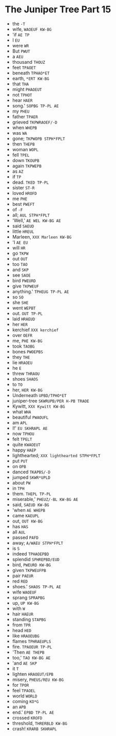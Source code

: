 # The Juniper Tree Part 15

* the `-T`
* wife, `WAOEUF KW-BG`
* 'if `AE TP`
* I `EU`
* were `WR`
* But `PWUT`
* a `AEU`
* thousand `THOUZ`
* feet `TPAOET`
* beneath `TPHAO*ET`
* earth, `*ERT KW-BG`
* that `THA`
* might `PHAOEUT`
* not `TPHOT`
* hear `HAER`
* song.' `SOPBG TP-PL AE`
* my `PHEU`
* father `TPAER`
* grieved `TKPWRAOEF/-D`
* when `WHEPB`
* was `WA`
* gone; `TKPWOPB STPH*FPLT`
* then `THEPB`
* woman `WOPL`
* fell `TPEL`
* down `TKOUPB`
* again `TKPWEPB`
* as `AZ`
* if `TP`
* dead. `TKED TP-PL`
* sister `ST-R`
* loved `HROFD`
* me `PHE`
* best `PWEFT`
* of `-F`
* all; `AUL STPH*FPLT`
* 'Well,' `AE WEL KW-BG AE`
* said `SAEUD`
* little `HREUL`
* Marleen, `XXX Marleen KW-BG`
* 'I `AE EU`
* will `HR`
* go `TKPW`
* out `OUT`
* too `TAO`
* and `SKP`
* see `SAOE`
* bird `PWEURD`
* give `TKPWEUF`
* anything.' `TPHEUG TP-PL AE`
* so `SO`
* she `SHE`
* went `WEPBT`
* out. `OUT TP-PL`
* laid `HRAEUD`
* her `HER`
* kerchief `XXX kerchief`
* over `OEFR`
* me, `PHE KW-BG`
* took `TAOBG`
* bones `PWOEPBS`
* they `THE`
* lie `HRAOEU`
* he `E`
* threw `THRAOU`
* shoes `SHAOS`
* to `TO`
* her, `HER KW-BG`
* Underneath `UPBD/TPHO*ET`
* juniper-tree `SKWRUPB/PER H-PB TRAOE`
* Kywitt, `XXX Kywitt KW-BG`
* what `WHA`
* beautiful `PWAOUFL`
* am `APL`
* I!' `EU SKHRAPL AE`
* now `TPHOU`
* felt `TPELT`
* quite `KWAOEUT`
* happy `HAEP`
* lighthearted; `XXX lighthearted STPH*FPLT`
* put `PUT`
* on `OPB`
* danced `TKAPBS/-D`
* jumped `SKWR*UPLD`
* about `PW`
* in `TPH`
* them. `THEPL TP-PL`
* miserable,' `PHEUZ/-BL KW-BG AE`
* said, `SAEUD KW-BG`
* 'when `AE WHEPB`
* came `KAEUPL`
* out, `OUT KW-BG`
* has `HAS`
* all `AUL`
* passed `PAFD`
* away; `A/WAEU STPH*FPLT`
* is `S`
* indeed `TPHAOEPBD`
* splendid `SPHREPBD/EUD`
* bird, `PWEURD KW-BG`
* given `TKPWEUFPB`
* pair `PAEUR`
* red `RED`
* shoes.' `SHAOS TP-PL AE`
* wife `WAOEUF`
* sprang `SPRAPBG`
* up, `UP KW-BG`
* with `W`
* hair `HAEUR`
* standing `STAPBG`
* from `TPR`
* head `HED`
* like `HRAOEUBG`
* flames `TPHRAEUPLS`
* fire. `TPAOEUR TP-PL`
* 'Then `AE THEPB`
* too,' `TAO KW-BG AE`
* 'and `AE SKP`
* it `T`
* lighten `HRAOEUT/EPB`
* misery, `PHEUS/REU KW-BG`
* for `TPOR`
* feel `TPAOEL`
* world `WORLD`
* coming `KO*G`
* an `APB`
* end.' `EPBD TP-PL AE`
* crossed `KROFD`
* threshold, `THRERBLD KW-BG`
* crash! `KRARB SKHRAPL`
